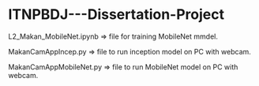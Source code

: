 # ITNPBDJ---Dissertation-Project

L2_Makan_MobileNet.ipynb => file for training MobileNet mmdel.

MakanCamAppIncep.py => file to run inception model on PC with webcam.

MakanCamAppMobileNet.py => file to run MobileNet model on PC with webcam.
